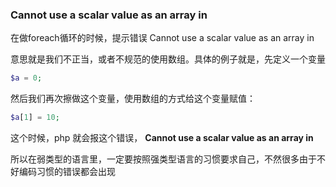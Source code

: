 ### Cannot use a scalar value as an array in

在做foreach循环的时候，提示错误 Cannot use a scalar value as an array in

意思就是我们不正当，或者不规范的使用数组。具体的例子就是，先定义一个变量

```php
$a = 0;
``` 

然后我们再次擦做这个变量，使用数组的方式给这个变量赋值：
```php
$a[1] = 10;
```

这个时候，php 就会报这个错误， **Cannot use a scalar value as an array in**

所以在弱类型的语言里，一定要按照强类型语言的习惯要求自己，不然很多由于不好编码习惯的错误都会出现

